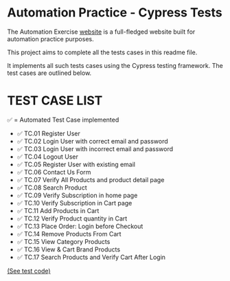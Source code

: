 # Automation Practice - Cypress Tests

The Automation Exercise [website](http://www.automationpractice.pl/) is a full-fledged website built for automation practice purposes.

This project aims to complete all the tests cases in this readme file.

It implements all such tests cases using the Cypress testing framework. The test cases are outlined below.

# TEST CASE LIST

✅ = Automated Test Case implemented

- ✅ TC.01 Register User
- ✅ TC.02 Login User with correct email and password
- ✅ TC.03 Login User with incorrect email and password
- ✅ TC.04 Logout User
- ✅ TC.05 Register User with existing email
- ✅ TC.06 Contact Us Form
- ✅ TC.07 Verify All Products and product detail page
- ✅ TC.08 Search Product
- ✅ TC.09 Verify Subscription in home page
- ✅ TC.10 Verify Subscription in Cart page
- ✅ TC.11 Add Products in Cart
- ✅ TC.12 Verify Product quantity in Cart
- ✅ TC.13 Place Order: Login before Checkout
- ✅ TC.14 Remove Products From Cart
- ✅ TC.15 View Category Products
- ✅ TC.16 View & Cart Brand Products
- ✅ TC.17 Search Products and Verify Cart After Login

[(See test code)](cypress/e2e/automation-practice/automation-practice.cy.js)
